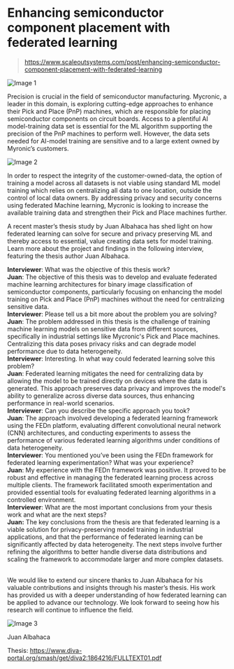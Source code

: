 ﻿# Enhancing semiconductor component placement with federated learning

> https://www.scaleoutsystems.com/post/enhancing-semiconductor-component-placement-with-federated-learning

![Image 1](https://cdn.prod.website-files.com/65b2c538561625e62bd16a2a/66cd75cd4ca6e352a6598d48_66cd759fad7a660cf5774be0_pnp%2520(1).webp)

Precision is crucial in the field of semiconductor manufacturing. Mycronic, a leader in this domain, is exploring cutting-edge approaches to enhance their Pick and Place (PnP) machines, which are responsible for placing semiconductor components on circuit boards. Access to a plentiful AI model-training data set is essential for the ML algorithm supporting the precision of the PnP machines to perform well. However, the data sets needed for AI-model training are sensitive and to a large extent owned by Myronic’s customers.

![Image 2](https://cdn.prod.website-files.com/65b2c538561625e62bd16a2a/66c450ca28e54c3ecbaee666_66c45030322bfa1968082c9a_Screenshot%25202024-08-20%2520at%252010.12.51.jpeg)

In order to respect the integrity of the customer-owned-data, the option of training a model across all datasets is not viable using standard ML model training which relies on centralizing all data to one location, outside the control of local data owners. By addressing privacy and security concerns using federated Machine learning, Mycronic is looking to increase the available training data and strengthen their Pick and Place machines further.

A recent master’s thesis study by Juan Albahaca has shed light on how federated learning can solve for secure and privacy preserving ML and thereby access to essential, value creating data sets for model training. Learn more about the project and findings in the following interview, featuring the thesis author Juan Albahaca.

**Interviewer**: What was the objective of this thesis work?  
**Juan**: The objective of this thesis was to develop and evaluate federated machine learning architectures for binary image classification of semiconductor components, particularly focusing on enhancing the model training on Pick and Place (PnP) machines without the need for centralizing sensitive data.  
**Interviewer**: Please tell us a bit more about the problem you are solving?  
**Juan**: The problem addressed in this thesis is the challenge of training machine learning models on sensitive data from different sources, specifically in industrial settings like Mycronic's Pick and Place machines. Centralizing this data poses privacy risks and can degrade model performance due to data heterogeneity.  
**Interviewer**: Interesting. In what way could federated learning solve this problem?  
**Juan**: Federated learning mitigates the need for centralizing data by allowing the model to be trained directly on devices where the data is generated. This approach preserves data privacy and improves the model's ability to generalize across diverse data sources, thus enhancing performance in real-world scenarios.  
**Interviewer**: Can you describe the specific approach you took?  
**Juan**: The approach involved developing a federated learning framework using the FEDn platform, evaluating different convolutional neural network (CNN) architectures, and conducting experiments to assess the performance of various federated learning algorithms under conditions of data heterogeneity.  
**Interviewer**: You mentioned you’ve been using the FEDn framework for federated learning experimentation? What was your experience?  
**Juan**: My experience with the FEDn framework was positive. It proved to be robust and effective in managing the federated learning process across multiple clients. The framework facilitated smooth experimentation and provided essential tools for evaluating federated learning algorithms in a controlled environment.  
**Interviewer**: What are the most important conclusions from your thesis work and what are the next steps?  
**Juan:** The key conclusions from the thesis are that federated learning is a viable solution for privacy-preserving model training in industrial applications, and that the performance of federated learning can be significantly affected by data heterogeneity. The next steps involve further refining the algorithms to better handle diverse data distributions and scaling the framework to accommodate larger and more complex datasets.

‍  
We would like to extend our sincere thanks to Juan Albahaca for his valuable contributions and insights through his master’s thesis. His work has provided us with a deeper understanding of how federated learning can be applied to advance our technology. We look forward to seeing how his research will continue to influence the field.

![Image 3](https://cdn.prod.website-files.com/65b2c538561625e62bd16a2a/66c4927f2c0e6d48efe47a0c_66c4926a092597c28615cd6d_juan%2520(1).jpeg)

Juan Albahaca

Thesis: https://www.diva-portal.org/smash/get/diva2:1864216/FULLTEXT01.pdf

‍
